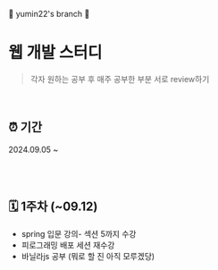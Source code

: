🎉 yumin22's branch 🎉
# 웹 개발 스터디
> 각자 원하는 공부 후 매주 공부한 부분 서로 review하기

<br/>

## ⏰ 기간
2024.09.05 ~

<br/><br/>

## 🗓️ 1주차 (~09.12)
+ spring 입문 강의- 섹션 5까지 수강
+ 피로그래밍 배포 세션 재수강
+ 바닐라js 공부 (뭐로 할 진 아직 모루겠당)
  
